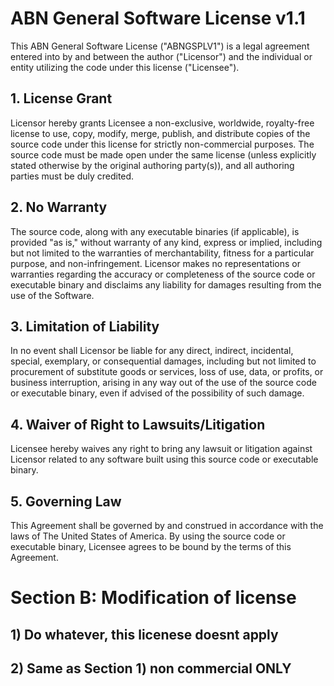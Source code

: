 # ABN General Software License v1.1

This ABN General Software License ("ABNGSPLV1") is a legal agreement
entered into by and between the author ("Licensor") and the individual or entity utilizing the code under this license ("Licensee").

## 1. License Grant

Licensor hereby grants Licensee a non-exclusive, worldwide, royalty-free license to use, 
copy, modify, merge, publish, and distribute copies of the source code under this 
license for strictly non-commercial purposes. The source code must be made open under the same license 
(unless explicitly stated otherwise by the original authoring party(s)), and all authoring parties must be duly credited.

## 2. No Warranty

The source code, along with any executable binaries (if applicable), is provided "as is," 
without warranty of any kind, express or implied, including but not limited to the warranties of 
merchantability, fitness for a particular purpose, and non-infringement. 
Licensor makes no representations or warranties regarding the accuracy or 
completeness of the source code or executable binary and disclaims any liability for damages resulting from the use of the Software.

## 3. Limitation of Liability

In no event shall Licensor be liable for any direct, indirect, incidental, special, exemplary, 
or consequential damages, including but not limited to procurement of substitute goods or services, 
loss of use, data, or profits, or business interruption, arising in any way out of the use of the source code or executable binary,
even if advised of the possibility of such damage.

## 4. Waiver of Right to Lawsuits/Litigation

Licensee hereby waives any right to bring any lawsuit or litigation against Licensor related to any 
software built using this source code or executable binary.

## 5. Governing Law

This Agreement shall be governed by and construed in accordance with the laws of The United States of America. 
By using the source code or executable binary, Licensee agrees to be bound by the terms of this Agreement.

# Section B: Modification of license

## 1) Do whatever, this licenese doesnt apply
## 2) Same as Section 1) non commercial ONLY
